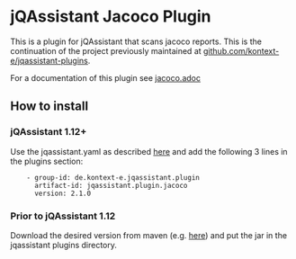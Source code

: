 # jQAssistant Jacoco Plugin

This is a plugin for jQAssistant that scans jacoco reports. This is the continuation of the project previously maintained at [github.com/kontext-e/jqassistant-plugins](https://github.com/kontext-e/jqassistant-plugins).

For a documentation of this plugin see [jacoco.adoc](src/main/asciidoc/jacoco.adoc)

## How to install
### jQAssistant 1.12+

Use the jqassistant.yaml as described [here](https://jqassistant.github.io/jqassistant/current/) and add the following 3 lines in the plugins section:

```
    - group-id: de.kontext-e.jqassistant.plugin
      artifact-id: jqassistant.plugin.jacoco
      version: 2.1.0
```

### Prior to jQAssistant 1.12

Download the desired version from maven (e.g. [here](https://mvnrepository.com/artifact/de.kontext-e.jqassistant.plugin/jqassistant.plugin.jacoco)) and put the jar in the jqassistant plugins directory.
